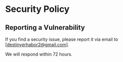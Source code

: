 # Security Policy

## Reporting a Vulnerability

If you find a security issue, please report it via email to [destinyerhabor2@gmail.com].

We will respond within 72 hours.
